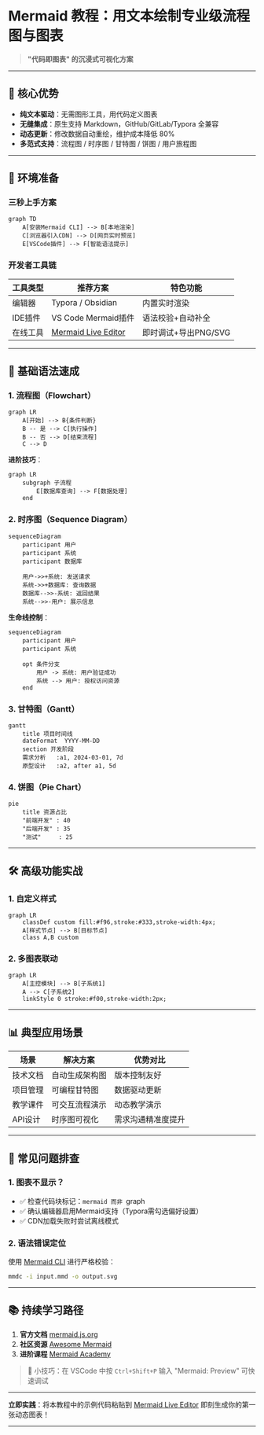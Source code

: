 # Mermaid 教程：用文本绘制专业级流程图与图表  
> **"代码即图表" 的沉浸式可视化方案**  

---

## 📌 核心优势  
- **纯文本驱动**：无需图形工具，用代码定义图表  
- **无缝集成**：原生支持 Markdown，GitHub/GitLab/Typora 全兼容  
- **动态更新**：修改数据自动重绘，维护成本降低 80%  
- **多范式支持**：流程图 / 时序图 / 甘特图 / 饼图 / 用户旅程图  

---

## 🧰 环境准备  
### 三秒上手方案  
```mermaid
graph TD
    A[安装Mermaid CLI] --> B[本地渲染]
    C[浏览器引入CDN] --> D[网页实时预览]
    E[VSCode插件] --> F[智能语法提示]
```

### 开发者工具链  
| 工具类型 | 推荐方案 | 特色功能 |
|---------|----------|----------|
| 编辑器 | Typora / Obsidian | 内置实时渲染 |
| IDE插件 | VS Code Mermaid插件 | 语法校验+自动补全 |
| 在线工具 | [Mermaid Live Editor](https://mermaid.live) | 即时调试+导出PNG/SVG |

---

## 📘 基础语法速成  

### 1. 流程图（Flowchart）  
```mermaid
graph LR
    A[开始] --> B{条件判断}
    B -- 是 --> C[执行操作]
    B -- 否 --> D[结束流程]
    C --> D
```

**进阶技巧**：  
```mermaid
graph LR
    subgraph 子流程
        E[数据库查询] --> F[数据处理]
    end
```

### 2. 时序图（Sequence Diagram）  
```mermaid
sequenceDiagram
    participant 用户
    participant 系统
    participant 数据库

    用户->>+系统: 发送请求
    系统->>+数据库: 查询数据
    数据库-->>-系统: 返回结果
    系统-->>-用户: 展示信息
```


**生命线控制**：  
```mermaid
sequenceDiagram
    participant 用户
    participant 系统

    opt 条件分支
        用户 -> 系统: 用户验证成功
        系统 --> 用户: 授权访问资源
    end
```

### 3. 甘特图（Gantt）  
```mermaid
gantt
    title 项目时间线
    dateFormat  YYYY-MM-DD
    section 开发阶段
    需求分析   :a1, 2024-03-01, 7d
    原型设计   :a2, after a1, 5d
```

### 4. 饼图（Pie Chart）  
```mermaid
pie
    title 资源占比
    "前端开发" : 40
    "后端开发" : 35
    "测试"     : 25
```

---

## 🛠 高级功能实战  

### 1. 自定义样式  
```mermaid
graph LR
    classDef custom fill:#f96,stroke:#333,stroke-width:4px;
    A[样式节点] --> B[目标节点]
    class A,B custom
```

### 2. 多图表联动  
```mermaid
graph LR
    A[主控模块] --> B[子系统1]
    A --> C[子系统2]
    linkStyle 0 stroke:#f00,stroke-width:2px;
```

---

## 📊 典型应用场景  

| 场景 | 解决方案 | 优势对比 |
|------|----------|----------|
| 技术文档 | 自动生成架构图 | 版本控制友好 |
| 项目管理 | 可编程甘特图 | 数据驱动更新 |
| 教学课件 | 可交互流程演示 | 动态教学演示 |
| API设计 | 时序图可视化 | 需求沟通精准度提升 |

---

## 🚫 常见问题排查  

### 1. 图表不显示？  
- ✅ 检查代码块标记：```mermaid 而非 ```graph  
- ✅ 确认编辑器启用Mermaid支持（Typora需勾选偏好设置）  
- ✅ CDN加载失败时尝试离线模式  

### 2. 语法错误定位  
使用 [Mermaid CLI](https://github.com/mermaid-js/mermaid-cli) 进行严格校验：  
```bash
mmdc -i input.mmd -o output.svg
```

---

## 📚 持续学习路径  
1. **官方文档** [mermaid.js.org](https://mermaid.js.org)  
2. **社区资源** [Awesome Mermaid](https://github.com/mermaid-js/awesome-mermaid)  
3. **进阶课程** [Mermaid Academy](https://www.mermaid.academy/)  

> 📌 小技巧：在 VSCode 中按 `Ctrl+Shift+P` 输入 "Mermaid: Preview" 可快速调试  

---  
**立即实践**：将本教程中的示例代码粘贴到 [Mermaid Live Editor](https://mermaid.live) 即刻生成你的第一张动态图表！  

---
